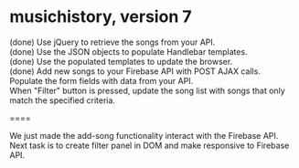 # musichistory, version 7

(done) Use jQuery to retrieve the songs from your API.  
(done) Use the JSON objects to populate Handlebar templates.  
(done) Use the populated templates to update the browser.  
(done) Add new songs to your Firebase API with POST AJAX calls.  
Populate the form fields with data from your API.  
When "Filter" button is pressed, update the song list with songs that only match the specified criteria.  


====

We just made the add-song functionality interact with the Firebase API.
Next task is to create filter panel in DOM and make responsive to Firebase API.